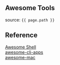 ## Awesome Tools
source: `{{ page.path }}`

## Reference
[Awesome Shell](https://github.com/alebcay/awesome-shell)  
[awesome-cli-apps](https://github.com/agarrharr/awesome-cli-apps)  
[awesome-mac](https://github.com/jaywcjlove/awesome-mac)  

